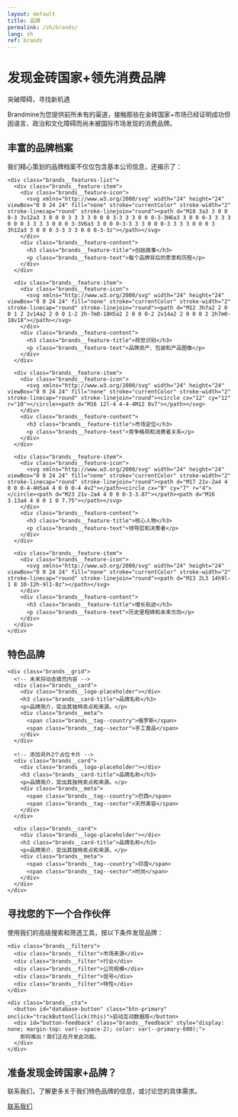 ```yaml
---
layout: default
title: 品牌
permalink: /zh/brands/
lang: zh
ref: brands
---
```


<!-- Hero Panel -->
<div class="panel panel--hero">
  <div class="panel__content">
    <h1 class="panel__heading-primary brands__title">发现金砖国家+领先消费品牌</h1>
    <p class="panel__subtitle">突破障碍，寻找新机遇</p>
  </div>
</div>

<!-- Introduction Panel -->
<div class="panel panel--light">
  <div class="panel__content">
    <p class="panel__lead-text">Brandmine为您提供前所未有的渠道，接触那些在金砖国家+市场已经证明成功但因语言、政治和文化障碍而尚未被国际市场发现的消费品牌。</p>
  </div>
</div>

<!-- Brand Profiles Panel -->
<div class="panel panel--primary-soft">
  <div class="panel__content">
    <h2 class="panel__heading-secondary">丰富的品牌档案</h2>
    <p class="panel__lead-text">我们精心策划的品牌档案不仅仅包含基本公司信息，还揭示了：</p>
    
    <div class="brands__features-list">
      <div class="brands__feature-item">
        <div class="brands__feature-icon">
          <svg xmlns="http://www.w3.org/2000/svg" width="24" height="24" viewBox="0 0 24 24" fill="none" stroke="currentColor" stroke-width="2" stroke-linecap="round" stroke-linejoin="round"><path d="M18 3a3 3 0 0 0-3 3v12a3 3 0 0 0 3 3 3 3 0 0 0 3-3 3 3 0 0 0-3-3H6a3 3 0 0 0-3 3 3 3 0 0 0 3 3 3 3 0 0 0 3-3V6a3 3 0 0 0-3-3 3 3 0 0 0-3 3 3 3 0 0 0 3 3h12a3 3 0 0 0 3-3 3 3 0 0 0-3-3z"></path></svg>
        </div>
        <div class="brands__feature-content">
          <h3 class="brands__feature-title">创始故事</h3>
          <p class="brands__feature-text">每个品牌背后的愿景和历程</p>
        </div>
      </div>
      
      <div class="brands__feature-item">
        <div class="brands__feature-icon">
          <svg xmlns="http://www.w3.org/2000/svg" width="24" height="24" viewBox="0 0 24 24" fill="none" stroke="currentColor" stroke-width="2" stroke-linecap="round" stroke-linejoin="round"><path d="M12 3h7a2 2 0 0 1 2 2v14a2 2 0 0 1-2 2h-7m0-18H5a2 2 0 0 0-2 2v14a2 2 0 0 0 2 2h7m0-18v18"></path></svg>
        </div>
        <div class="brands__feature-content">
          <h3 class="brands__feature-title">视觉识别</h3>
          <p class="brands__feature-text">品牌资产、包装和产品图像</p>
        </div>
      </div>
      
      <div class="brands__feature-item">
        <div class="brands__feature-icon">
          <svg xmlns="http://www.w3.org/2000/svg" width="24" height="24" viewBox="0 0 24 24" fill="none" stroke="currentColor" stroke-width="2" stroke-linecap="round" stroke-linejoin="round"><circle cx="12" cy="12" r="10"></circle><path d="M16 12l-4 4-4-4M12 8v7"></path></svg>
        </div>
        <div class="brands__feature-content">
          <h3 class="brands__feature-title">市场定位</h3>
          <p class="brands__feature-text">竞争格局和消费者关系</p>
        </div>
      </div>
      
      <div class="brands__feature-item">
        <div class="brands__feature-icon">
          <svg xmlns="http://www.w3.org/2000/svg" width="24" height="24" viewBox="0 0 24 24" fill="none" stroke="currentColor" stroke-width="2" stroke-linecap="round" stroke-linejoin="round"><path d="M17 21v-2a4 4 0 0 0-4-4H5a4 4 0 0 0-4 4v2"></path><circle cx="9" cy="7" r="4"></circle><path d="M23 21v-2a4 4 0 0 0-3-3.87"></path><path d="M16 3.13a4 4 0 0 1 0 7.75"></path></svg>
        </div>
        <div class="brands__feature-content">
          <h3 class="brands__feature-title">核心人物</h3>
          <p class="brands__feature-text">领导层和决策者</p>
        </div>
      </div>
      
      <div class="brands__feature-item">
        <div class="brands__feature-icon">
          <svg xmlns="http://www.w3.org/2000/svg" width="24" height="24" viewBox="0 0 24 24" fill="none" stroke="currentColor" stroke-width="2" stroke-linecap="round" stroke-linejoin="round"><path d="M13 2L3 14h9l-1 8 10-12h-9l1-8z"></path></svg>
        </div>
        <div class="brands__feature-content">
          <h3 class="brands__feature-title">增长轨迹</h3>
          <p class="brands__feature-text">历史里程碑和未来方向</p>
        </div>
      </div>
    </div>
  </div>
</div>

<!-- Featured Brands Panel -->
<div class="panel panel--light">
  <div class="panel__content">
    <h2 class="panel__heading-secondary">特色品牌</h2>
    
    <div class="brands__grid">
      <!-- 未来将动态填充内容 -->
      <div class="brands__card">
        <div class="brands__logo-placeholder"></div>
        <h3 class="brands__card-title">品牌名称</h3>
        <p>品牌简介，突出其独特卖点和来源。</p>
        <div class="brands__meta">
          <span class="brands__tag--country">俄罗斯</span>
          <span class="brands__tag--sector">手工食品</span>
        </div>
      </div>
      
      <!-- 添加另外2个占位卡片 -->
      <div class="brands__card">
        <div class="brands__logo-placeholder"></div>
        <h3 class="brands__card-title">品牌名称</h3>
        <p>品牌简介，突出其独特卖点和来源。</p>
        <div class="brands__meta">
          <span class="brands__tag--country">巴西</span>
          <span class="brands__tag--sector">天然美容</span>
        </div>
      </div>
      
      <div class="brands__card">
        <div class="brands__logo-placeholder"></div>
        <h3 class="brands__card-title">品牌名称</h3>
        <p>品牌简介，突出其独特卖点和来源。</p>
        <div class="brands__meta">
          <span class="brands__tag--country">印度</span>
          <span class="brands__tag--sector">时尚</span>
        </div>
      </div>
    </div>
  </div>
</div>

<!-- Find Your Partner Panel -->
<div class="panel panel--accent-soft">
  <div class="panel__content">
    <h2 class="panel__heading-secondary">寻找您的下一个合作伙伴</h2>
    <p class="panel__lead-text">使用我们的高级搜索和筛选工具，按以下条件发现品牌：</p>
    
    <div class="brands__filters">
      <div class="brands__filter">市场来源</div>
      <div class="brands__filter">行业</div>
      <div class="brands__filter">公司规模</div>
      <div class="brands__filter">信号</div>
      <div class="brands__filter">特性</div>
    </div>
    
    <div class="brands__cta">
      <button id="database-button" class="btn-primary" onclick="trackButtonClick(this)">启动互动数据库</button>
      <div id="button-feedback" class="brands__feedback" style="display: none; margin-top: var(--space-2); color: var(--primary-600);">
        即将推出！我们正在开发此功能。
      </div>
    </div>
  </div>
</div>

<!-- Contact CTA Panel -->
<div class="panel panel--cta">
  <div class="panel__content panel--centered">
    <h2 class="panel__heading-secondary">准备发现金砖国家+品牌？</h2>
    <p class="panel__lead-text">联系我们，了解更多关于我们特色品牌的信息，或讨论您的具体需求。</p>
    <a href="{{ site.baseurl }}/{{ page.lang }}/about/#contact" class="btn-secondary">联系我们</a>
  </div>
</div>

<script>
  function trackButtonClick(button) {
    console.log('Database button clicked - Chinese version');
    
    // Show feedback message
    const feedback = document.getElementById('button-feedback');
    feedback.style.display = 'block';
    
    // Hide the message after 10 seconds
    setTimeout(() => {
      feedback.style.display = 'none';
    }, 10000);
  }
</script>